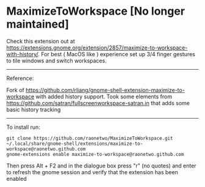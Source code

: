 # MaximizeToWorkspace [No longer maintained]

Check this extension out at https://extensions.gnome.org/extension/2857/maximize-to-workspace-with-history/. For best ( MacOS like ) experience set up 3/4 finger gestures to tile windows and switch workspaces.

***

Reference: 

Fork of https://github.com/rliang/gnome-shell-extension-maximize-to-workspace with added history support. Took some elements from https://github.com/satran/fullscreenworkspace-satran.in that adds some basic history tracking


***

To install run:
```
git clone https://github.com/raonetwo/MaximizeToWorkspace.git ~/.local/share/gnome-shell/extensions/maximize-to-workspace@raonetwo.github.com
gnome-extensions enable maximize-to-workspace@raonetwo.github.com
```

Then press Alt + F2 and in the dialogue box press "r" (no quotes) and enter to refresh the gnome session and verify that the extension has been enabled
